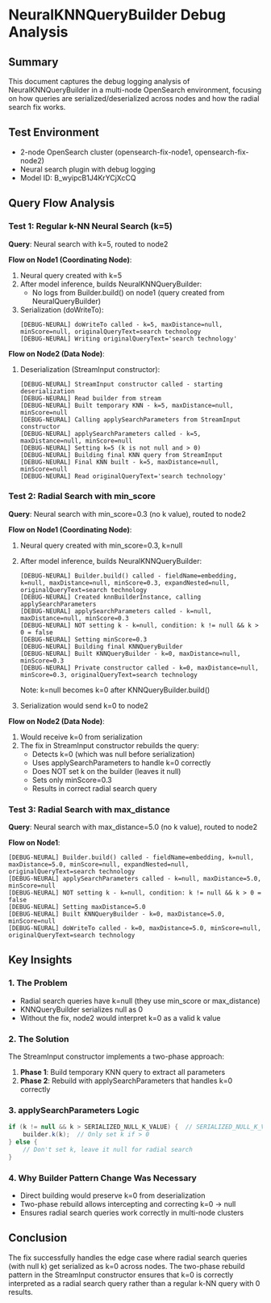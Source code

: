 # NeuralKNNQueryBuilder Debug Analysis

## Summary

This document captures the debug logging analysis of NeuralKNNQueryBuilder in a multi-node OpenSearch environment, focusing on how queries are serialized/deserialized across nodes and how the radial search fix works.

## Test Environment

- 2-node OpenSearch cluster (opensearch-fix-node1, opensearch-fix-node2)
- Neural search plugin with debug logging
- Model ID: B_wyipcB1J4KrYCjXcCQ

## Query Flow Analysis

### Test 1: Regular k-NN Neural Search (k=5)

**Query**: Neural search with k=5, routed to node2

**Flow on Node1 (Coordinating Node)**:
1. Neural query created with k=5
2. After model inference, builds NeuralKNNQueryBuilder:
   - No logs from Builder.build() on node1 (query created from NeuralQueryBuilder)
3. Serialization (doWriteTo):
   ```
   [DEBUG-NEURAL] doWriteTo called - k=5, maxDistance=null, minScore=null, originalQueryText=search technology
   [DEBUG-NEURAL] Writing originalQueryText='search technology'
   ```

**Flow on Node2 (Data Node)**:
1. Deserialization (StreamInput constructor):
   ```
   [DEBUG-NEURAL] StreamInput constructor called - starting deserialization
   [DEBUG-NEURAL] Read builder from stream
   [DEBUG-NEURAL] Built temporary KNN - k=5, maxDistance=null, minScore=null
   [DEBUG-NEURAL] Calling applySearchParameters from StreamInput constructor
   [DEBUG-NEURAL] applySearchParameters called - k=5, maxDistance=null, minScore=null
   [DEBUG-NEURAL] Setting k=5 (k is not null and > 0)
   [DEBUG-NEURAL] Building final KNN query from StreamInput
   [DEBUG-NEURAL] Final KNN built - k=5, maxDistance=null, minScore=null
   [DEBUG-NEURAL] Read originalQueryText='search technology'
   ```

### Test 2: Radial Search with min_score

**Query**: Neural search with min_score=0.3 (no k value), routed to node2

**Flow on Node1 (Coordinating Node)**:
1. Neural query created with min_score=0.3, k=null
2. After model inference, builds NeuralKNNQueryBuilder:
   ```
   [DEBUG-NEURAL] Builder.build() called - fieldName=embedding, k=null, maxDistance=null, minScore=0.3, expandNested=null, originalQueryText=search technology
   [DEBUG-NEURAL] Created knnBuilderInstance, calling applySearchParameters
   [DEBUG-NEURAL] applySearchParameters called - k=null, maxDistance=null, minScore=0.3
   [DEBUG-NEURAL] NOT setting k - k=null, condition: k != null && k > 0 = false
   [DEBUG-NEURAL] Setting minScore=0.3
   [DEBUG-NEURAL] Building final KNNQueryBuilder
   [DEBUG-NEURAL] Built KNNQueryBuilder - k=0, maxDistance=null, minScore=0.3
   [DEBUG-NEURAL] Private constructor called - k=0, maxDistance=null, minScore=0.3, originalQueryText=search technology
   ```
   Note: k=null becomes k=0 after KNNQueryBuilder.build()

3. Serialization would send k=0 to node2

**Flow on Node2 (Data Node)**:
1. Would receive k=0 from serialization
2. The fix in StreamInput constructor rebuilds the query:
   - Detects k=0 (which was null before serialization)
   - Uses applySearchParameters to handle k=0 correctly
   - Does NOT set k on the builder (leaves it null)
   - Sets only minScore=0.3
   - Results in correct radial search query

### Test 3: Radial Search with max_distance

**Query**: Neural search with max_distance=5.0 (no k value), routed to node2

**Flow on Node1**:
```
[DEBUG-NEURAL] Builder.build() called - fieldName=embedding, k=null, maxDistance=5.0, minScore=null, expandNested=null, originalQueryText=search technology
[DEBUG-NEURAL] applySearchParameters called - k=null, maxDistance=5.0, minScore=null
[DEBUG-NEURAL] NOT setting k - k=null, condition: k != null && k > 0 = false
[DEBUG-NEURAL] Setting maxDistance=5.0
[DEBUG-NEURAL] Built KNNQueryBuilder - k=0, maxDistance=5.0, minScore=null
[DEBUG-NEURAL] doWriteTo called - k=0, maxDistance=5.0, minScore=null, originalQueryText=search technology
```

## Key Insights

### 1. The Problem
- Radial search queries have k=null (they use min_score or max_distance)
- KNNQueryBuilder serializes null as 0
- Without the fix, node2 would interpret k=0 as a valid k value

### 2. The Solution
The StreamInput constructor implements a two-phase approach:
1. **Phase 1**: Build temporary KNN query to extract all parameters
2. **Phase 2**: Rebuild with applySearchParameters that handles k=0 correctly

### 3. applySearchParameters Logic
```java
if (k != null && k > SERIALIZED_NULL_K_VALUE) {  // SERIALIZED_NULL_K_VALUE = 0
    builder.k(k);  // Only set k if > 0
} else {
    // Don't set k, leave it null for radial search
}
```

### 4. Why Builder Pattern Change Was Necessary
- Direct building would preserve k=0 from deserialization
- Two-phase rebuild allows intercepting and correcting k=0 → null
- Ensures radial search queries work correctly in multi-node clusters

## Conclusion

The fix successfully handles the edge case where radial search queries (with null k) get serialized as k=0 across nodes. The two-phase rebuild pattern in the StreamInput constructor ensures that k=0 is correctly interpreted as a radial search query rather than a regular k-NN query with 0 results.
